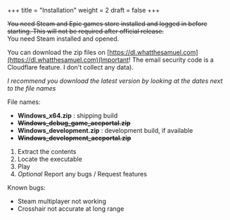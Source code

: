 +++
title = "Installation"
weight = 2
draft = false
+++
    
~~You need Steam and Epic games store installed and logged in before starting. This will not be required after official release.~~    
You need Steam installed and opened.
    
You can download the zip files on [https://dl.whatthesamuel.com](https://dl.whatthesamuel.com)(Important! The email security code is a Cloudflare feature. I don't collect any data). 
    
*I recommend you download the latest version by looking at the dates next to the file names*
    
File names:
- **Windows_x64.zip** : shipping build
- ~~**Windows_debug_game_accportal.zip**~~
- **Windows_development.zip** : development build, if available
- ~~**Windows_development_accportal.zip**~~


1. Extract the contents
2. Locate the executable
3. Play
4. *Optional* Report any bugs / Request features
    
Known bugs:   
- Steam multiplayer not working
- Crosshair not accurate at long range